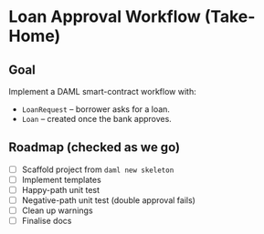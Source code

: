 # Loan Approval Workflow (Take-Home)

## Goal
Implement a DAML smart-contract workflow with:
* `LoanRequest`   – borrower asks for a loan.
* `Loan`          – created once the bank approves.

## Roadmap (checked as we go)
- [ ] Scaffold project from `daml new skeleton`
- [ ] Implement templates
- [ ] Happy-path unit test
- [ ] Negative-path unit test (double approval fails)
- [ ] Clean up warnings
- [ ] Finalise docs
